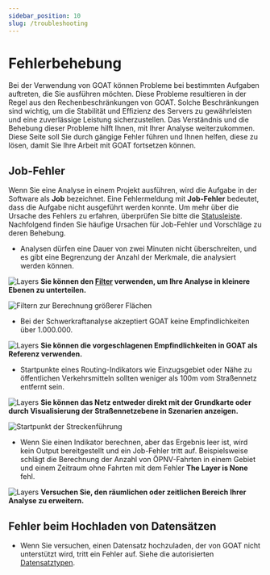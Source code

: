 ```yaml
---
sidebar_position: 10
slug: /troubleshooting
---
```


# Fehlerbehebung

Bei der Verwendung von GOAT können Probleme bei bestimmten Aufgaben auftreten, die Sie ausführen möchten. Diese Probleme resultieren in der Regel aus den Rechenbeschränkungen von GOAT. Solche Beschränkungen sind wichtig, um die Stabilität und Effizienz des Servers zu gewährleisten und eine zuverlässige Leistung sicherzustellen. Das Verständnis und die Behebung dieser Probleme hilft Ihnen, mit Ihrer Analyse weiterzukommen. Diese Seite soll Sie durch gängige Fehler führen und Ihnen helfen, diese zu lösen, damit Sie Ihre Arbeit mit GOAT fortsetzen können.

## Job-Fehler

Wenn Sie eine Analyse in einem Projekt ausführen, wird die Aufgabe in der Software als **Job** bezeichnet. Eine Fehlermeldung mit **Job-Fehler** bedeutet, dass die Aufgabe nicht ausgeführt werden konnte. Um mehr über die Ursache des Fehlers zu erfahren, überprüfen Sie bitte die [Statusleiste](workspace/home#statusleiste). Nachfolgend finden Sie häufige Ursachen für Job-Fehler und Vorschläge zu deren Behebung.

* Analysen dürfen eine Dauer von zwei Minuten nicht überschreiten, und es gibt eine Begrenzung der Anzahl der Merkmale, die analysiert werden können.

<div style={{ display: "flex", alignItems: "center" }}>
  <img 
    src={require('/img/troubleshooting/arrow-right.png').default} 
    alt="Layers" 
    style={{ maxHeight: "20px", maxWidth: "20px", objectFit: "cover", marginRight: "8px" }} 
  />
  <span>
    <strong>Sie können den  <a href="map/filter">Filter</a> verwenden, um Ihre Analyse in kleinere Ebenen zu unterteilen.</strong>
  </span>
</div>

  ![Filtern zur Berechnung größerer Flächen](/img/troubleshooting/filtering.jpg "Filtern zur Berechnung größerer Flächen")
  

  
* Bei der Schwerkraftanalyse akzeptiert GOAT keine Empfindlichkeiten über 1.000.000.
<div style={{ display: "flex", alignItems: "center" }}>
  <img 
    src={require('/img/troubleshooting/arrow-right.png').default} 
    alt="Layers" 
    style={{ maxHeight: "20px", maxWidth: "20px", objectFit: "cover", marginRight: "8px" }} 
  />
  <span>
    <strong>Sie können die vorgeschlagenen Empfindlichkeiten in GOAT als Referenz verwenden.</strong>
  </span>
</div>
  
* Startpunkte eines Routing-Indikators wie Einzugsgebiet oder Nähe zu öffentlichen Verkehrsmitteln sollten weniger als 100m vom Straßennetz entfernt sein.
<div style={{ display: "flex", alignItems: "center" }}>
  <img 
    src={require('/img/troubleshooting/arrow-right.png').default} 
    alt="Layers" 
    style={{ maxHeight: "20px", maxWidth: "20px", objectFit: "cover", marginRight: "8px" }} 
  />
  <span>
    <strong>Sie können das Netz entweder direkt mit der Grundkarte oder durch Visualisierung der Straßennetzebene in Szenarien anzeigen.</strong>
  </span>
</div>
  

![Startpunkt der Streckenführung](/img/troubleshooting/routing_start.jpeg "Startpunkt der Streckenführung")

* Wenn Sie einen Indikator berechnen, aber das Ergebnis leer ist, wird kein Output bereitgestellt und ein Job-Fehler tritt auf. Beispielsweise schlägt die Berechnung der Anzahl von ÖPNV-Fahrten in einem Gebiet und einem Zeitraum ohne Fahrten mit dem Fehler **The Layer is None** fehl.
<div style={{ display: "flex", alignItems: "center" }}>
  <img 
    src={require('/img/troubleshooting/arrow-right.png').default} 
    alt="Layers" 
    style={{ maxHeight: "20px", maxWidth: "20px", objectFit: "cover", marginRight: "8px" }} 
  />
  <span>
    <strong>Versuchen Sie, den räumlichen oder zeitlichen Bereich Ihrer Analyse zu erweitern.</strong>
  </span>
</div>

## Fehler beim Hochladen von Datensätzen

* Wenn Sie versuchen, einen Datensatz hochzuladen, der von GOAT nicht unterstützt wird, tritt ein Fehler auf. Siehe die autorisierten [Datensatztypen](data/dataset_types).
